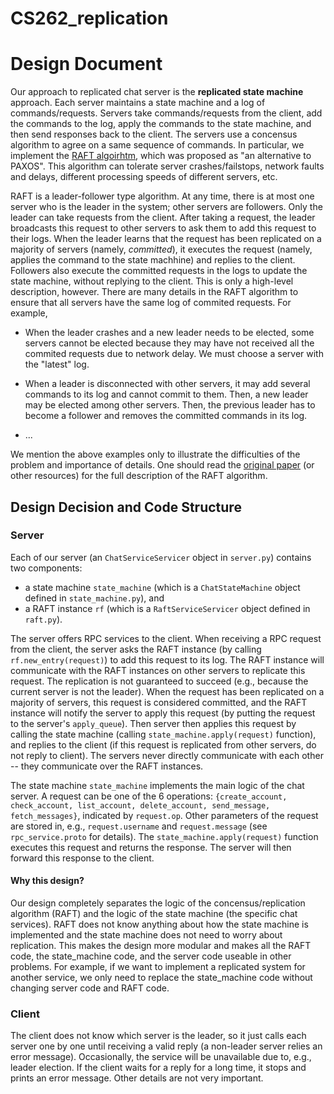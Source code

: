# CS262_replication


# Design Document
Our approach to replicated chat server is the __replicated state machine__ approach.
Each server maintains a state machine and a log of commands/requests.
Servers take commands/requests from the client, add the commands to the log, apply the commands to the state machine, and then send responses back to the client. 
The servers use a concensus algorithm to agree on a same sequence of commands.
In particular, we implement the [RAFT algoirhtm](https://raft.github.io/raft.pdf), which was proposed as "an alternative to PAXOS".
This algorithm can tolerate server crashes/failstops, network faults and delays, different processing speeds of different servers, etc.

RAFT is a leader-follower type algorithm.  At any time, there is at most one server who is the leader in the system; other servers are followers.
Only the leader can take requests from the client.  After taking a request, the leader broadcasts this request to other servers to ask them to add this request to their logs.  When the leader learns that the request has been replicated on a majority of servers (namely, _committed_), it executes the request (namely, applies the command to the state machhine) and replies to the client.  Followers also execute the committed requests in the logs to update the state machine, without replying to the client.
This is only a high-level description, however.  There are many details in the RAFT algorithm to ensure that all servers have the same log of commited requests.  For example, 

* When the leader crashes and a new leader needs to be elected, some servers cannot be elected because they may have not received all the commited requests due to network delay.  We must choose a server with the "latest" log. 

* When a leader is disconnected with other servers, it may add several commands to its log and cannot commit to them.  Then, a new leader may be elected among other servers.  Then, the previous leader has to become a follower and removes the committed commands in its log.

* ...

We mention the above examples only to illustrate the difficulties of the problem and importance of details.  One should read the [original paper](https://raft.github.io/raft.pdf) (or other resources) for the full description of the RAFT algorithm. 


## Design Decision and Code Structure
### Server
Each of our server (an `ChatServiceServicer` object in `server.py`) contains two components:

* a state machine `state_machine` (which is a `ChatStateMachine` object defined in `state_machine.py`), and
* a RAFT instance `rf` (which is a `RaftServiceServicer` object defined in `raft.py`).

The server offers RPC services to the client.  When receiving a RPC request from the client, the server asks the RAFT instance (by calling `rf.new_entry(request)`) to add this request to its log.  The RAFT instance will communicate with the RAFT instances on other servers to replicate this request.  The replication is not guaranteed to succeed (e.g., because the current server is not the leader).  When the request has been replicated on a majority of servers, this request is considered committed, and the RAFT instance will notify the server to apply this request (by putting the request to the server's `apply_queue`).   Then server then applies this request by calling the state machine (calling `state_machine.apply(request)` function), and replies to the client (if this request is replicated from other servers, do not reply to client).  The servers never directly communicate with each other -- they communicate over the RAFT instances. 

The state machine `state_machine` implements the main logic of the chat server.  A request can be one of the 6 operations: `{create_account, check_account, list_account, delete_account, send_message, fetch_messages}`, indicated by `request.op`.  Other parameters of the request are stored in, e.g., `request.username` and `request.message` (see `rpc_service.proto` for details).  The `state_machine.apply(request)` function executes this request and returns the response.  The server will then forward this response to the client.

#### Why this design? 
Our design completely separates the logic of the concensus/replication algorithm (RAFT) and the logic of the state machine (the specific chat services).
RAFT does not know anything about how the state machine is implemented and the state machine does not need to worry about replication. 
This makes the design more modular and makes all the RAFT code, the state_machine code, and the server code useable in other problems.
For example, if we want to implement a replicated system for another service, we only need to replace the state_machine code without changing server code and RAFT code. 

### Client
The client does not know which server is the leader, so it just calls each server one by one until receiving a valid reply (a non-leader server relies an error message).
Occasionally, the service will be unavailable due to, e.g., leader election.  If the client waits for a reply for a long time, it stops and prints an error message.  Other details are not very important. 

